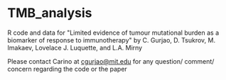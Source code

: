 # TMB_analysis

R code and data for "Limited evidence of tumour mutational burden as a biomarker of response to immunotherapy" by C. Gurjao, D. Tsukrov, M. Imakaev, Lovelace J. Luquette, and L.A. Mirny 

Please contact Carino at cgurjao@mit.edu for any question/ comment/ concern regarding the code or the paper
